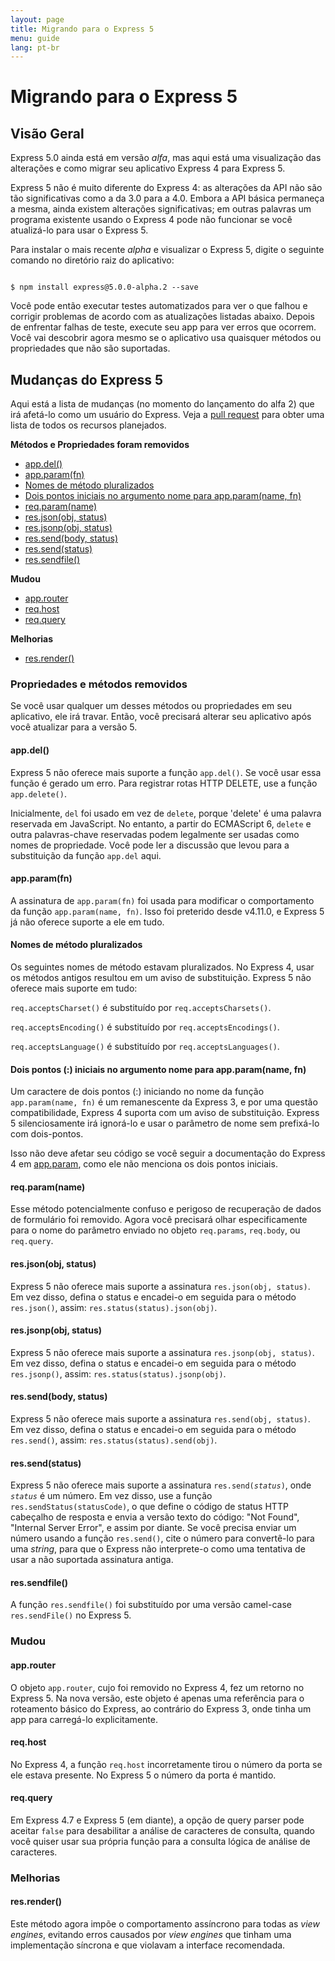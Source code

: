 ```yaml
---
layout: page
title: Migrando para o Express 5
menu: guide
lang: pt-br
---
```


# Migrando para o Express 5

<h2 id="overview">Visão Geral</h2>

Express 5.0 ainda está em versão <i>alfa</i>, mas aqui está uma visualização das alterações e como migrar seu aplicativo Express 4 para Express 5.

Express 5 não é muito diferente do Express 4: as alterações da API não são tão significativas como a da 3.0 para a 4.0. Embora a API básica permaneça a mesma, ainda existem alterações significativas; em outras palavras um programa existente usando o Express 4 pode não funcionar se você atualizá-lo para usar o Express 5.

Para instalar o mais recente <i>alpha</i> e visualizar o Express 5, digite o seguinte comando no diretório raiz do aplicativo:

<pre><code class="language-sh" translate="no">
$ npm install express@5.0.0-alpha.2 --save
</code></pre>

Você pode então executar testes automatizados para ver o que falhou e corrigir problemas de acordo com as atualizações listadas abaixo. Depois de enfrentar falhas de teste, execute seu app para ver erros que ocorrem. Você vai descobrir agora mesmo se o aplicativo usa quaisquer métodos ou propriedades que não são suportadas.

<h2 id="changes">Mudanças do Express 5</h2>

Aqui está a lista de mudanças (no momento do lançamento do alfa 2) que irá afetá-lo como um usuário do Express.
Veja a [pull request](https://github.com/strongloop/express/pull/2237) para obter uma lista de todos os recursos planejados.

**Métodos e Propriedades foram removidos**

<ul class="doclist">
  <li><a href="#app.del">app.del()</a></li>
  <li><a href="#app.param">app.param(fn)</a></li>
  <li><a href="#plural">Nomes de método pluralizados</a></li>
  <li><a href="#leading">Dois pontos iniciais no argumento nome para app.param(name, fn)</a></li>
  <li><a href="#req.param">req.param(name)</a></li>
  <li><a href="#res.json">res.json(obj, status)</a></li>
  <li><a href="#res.jsonp">res.jsonp(obj, status)</a></li>
  <li><a href="#res.send.body">res.send(body, status)</a></li>
  <li><a href="#res.send.status">res.send(status)</a></li>
  <li><a href="#res.sendfile">res.sendfile()</a></li>
</ul>

**Mudou**

<ul class="doclist">
  <li><a href="#app.router">app.router</a></li>
  <li><a href="#req.host">req.host</a></li>
  <li><a href="#req.query">req.query</a></li>
</ul>

**Melhorias**

<ul class="doclist">
  <li><a href="#res.render">res.render()</a></li>
</ul>

<h3>Propriedades e métodos removidos</h3>

Se você usar qualquer um desses métodos ou propriedades em seu aplicativo, ele irá travar. Então, você precisará alterar seu aplicativo após você atualizar para a versão 5.

<h4 id="app.del">app.del()</h4>

Express 5 não oferece mais suporte a função `app.del()`. Se você usar essa função é gerado um erro. Para registrar rotas HTTP DELETE, use a função `app.delete()`.

Inicialmente, `del` foi usado em vez de `delete`, porque 'delete' é uma palavra reservada em JavaScript. No entanto, a partir do ECMAScript 6, `delete` e outra palavras-chave reservadas podem legalmente ser usadas como nomes de propriedade. Você pode ler a discussão que levou para a substituição da função `app.del` aqui.

<h4 id="app.param">app.param(fn)</h4>

A assinatura de `app.param(fn)` foi usada para modificar o comportamento da função `app.param(name, fn)`. Isso foi preterido desde v4.11.0, e Express 5 já não oferece suporte a ele em tudo.

<h4 id="plural">Nomes de método pluralizados</h4>

Os seguintes nomes de método estavam pluralizados. No Express 4, usar os métodos antigos resultou em um aviso de substituição. Express 5 não oferece mais suporte em tudo:

`req.acceptsCharset()` é substituído por `req.acceptsCharsets()`.

`req.acceptsEncoding()` é substituído por `req.acceptsEncodings()`.

`req.acceptsLanguage()` é substituído por `req.acceptsLanguages()`.

<h4 id="leading">Dois pontos (:) iniciais no argumento nome para app.param(name, fn)</h4>

Um caractere de dois pontos (:) iniciando no nome da função `app.param(name, fn)` é um remanescente da Express 3, e por uma questão compatibilidade, Express 4 suporta com um aviso de substituição. Express 5 silenciosamente irá ignorá-lo e usar o parâmetro de nome sem prefixá-lo com dois-pontos.

Isso não deve afetar seu código se você seguir a documentação do Express 4 em [app.param](/{{page.lang}}/4x/api.html#app.param), como ele não menciona os dois pontos iniciais.

<h4 id="req.param">req.param(name)</h4>

Esse método potencialmente confuso e perigoso de recuperação de dados de formulário foi removido. Agora você precisará olhar especificamente para o nome do parâmetro enviado no objeto `req.params`, `req.body`, ou `req.query`.

<h4 id="res.json">res.json(obj, status)</h4>

Express 5 não oferece mais suporte a assinatura `res.json(obj, status)`. Em vez disso, defina o status e encadei-o em seguida para o método `res.json()`, assim: `res.status(status).json(obj)`.

<h4 id="res.jsonp">res.jsonp(obj, status)</h4>

Express 5 não oferece mais suporte a assinatura `res.jsonp(obj, status)`. Em vez disso, defina o status e encadei-o em seguida para o método `res.jsonp()`, assim: `res.status(status).jsonp(obj)`.

<h4 id="res.send.body">res.send(body, status)</h4>

Express 5 não oferece mais suporte a assinatura `res.send(obj, status)`. Em vez disso, defina o status e encadei-o em seguida para o método `res.send()`, assim: `res.status(status).send(obj)`.

<h4 id="res.send.status">res.send(status)</h4>

Express 5 não oferece mais suporte a assinatura <code>res.send(<em>status</em>)</code>, onde _`status`_ é um número. Em vez disso, use a função `res.sendStatus(statusCode)`, o que define o código de status HTTP cabeçalho de resposta e envia a versão texto do código: "Not Found", "Internal Server Error", e assim por diante.
Se você precisa enviar um número usando a função `res.send()`, cite o número para convertê-lo para uma <i>string</i>, para que o Express não interprete-o como uma tentativa de usar a não suportada assinatura antiga.

<h4 id="res.sendfile">res.sendfile()</h4>

A função `res.sendfile()` foi substituído por uma versão camel-case `res.sendFile()` no Express 5.

<h3>Mudou</h3>

<h4 id="app.router">app.router</h4>

O objeto `app.router`, cujo foi removido no Express 4, fez um retorno no Express 5. Na nova versão, este objeto é apenas uma referência para o roteamento básico do Express, ao contrário do Express 3, onde tinha um app para carregá-lo explicitamente.

<h4 id="req.host">req.host</h4>

No Express 4, a função `req.host` incorretamente tirou o número da porta se ele estava presente. No Express 5 o número da porta é mantido.

<h4 id="req.query">req.query</h4>

Em Express 4.7 e Express 5 (em diante), a opção de query parser pode aceitar `false` para desabilitar a análise de caracteres de consulta, quando você quiser usar sua própria função para a consulta lógica de análise de caracteres.

<h3>Melhorias</h3>

<h4 id="res.render">res.render()</h4>

Este método agora impõe o comportamento assíncrono para todas as <i>view engines</i>, evitando erros causados por <i>view engines</i> que tinham uma implementação síncrona e que violavam a interface recomendada.
